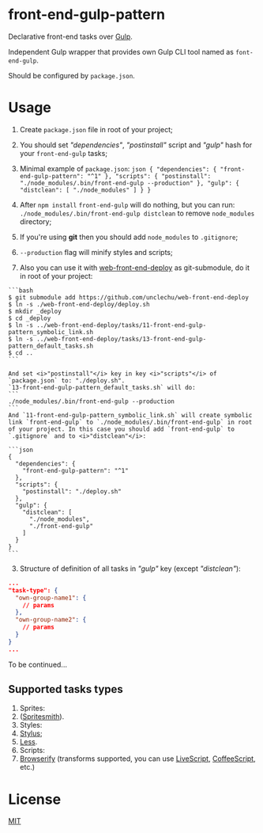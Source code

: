 front-end-gulp-pattern
======================

Declarative front-end tasks over [Gulp](https://github.com/gulpjs/gulp).

Independent Gulp wrapper that provides own
Gulp CLI tool named as `font-end-gulp`.

Should be configured by `package.json`.

Usage
=====

1. Create `package.json` file in root of your project;
  
2. You should set <i>"dependencies"</i>, <i>"postinstall"</i> script and <i>"gulp"</i> hash for your `front-end-gulp` tasks;
  
  1. Minimal example of `package.json`:
    ```json
    {
      "dependencies": {
        "front-end-gulp-pattern": "^1"
      },
      "scripts": {
        "postinstall": "./node_modules/.bin/front-end-gulp --production"
      },
      "gulp": {
        "distclean": [
          "./node_modules"
        ]
      }
    }
    ```
    
  2. After `npm install` `front-end-gulp` will do nothing, but you can run:
    ```
    ./node_modules/.bin/front-end-gulp distclean
    ```
    to remove `node_modules` directory;
  
  3. If you're using <b>git</b> then you should add `node_modules` to `.gitignore`;
  4. `--production` flag will minify styles and scripts;
  5. Also you can use it with [web-front-end-deploy](https://github.com/unclechu/web-front-end-deploy) as git-submodule, do it in root of your project:
    
    ```bash
    $ git submodule add https://github.com/unclechu/web-front-end-deploy
    $ ln -s ./web-front-end-deploy/deploy.sh
    $ mkdir _deploy
    $ cd _deploy
    $ ln -s ../web-front-end-deploy/tasks/11-front-end-gulp-pattern_symbolic_link.sh
    $ ln -s ../web-front-end-deploy/tasks/13-front-end-gulp-pattern_default_tasks.sh
    $ cd ..
    ```
    
    And set <i>"postinstall"</i> key in key <i>"scripts"</i> of `package.json` to: "./deploy.sh".
    `13-front-end-gulp-pattern_default_tasks.sh` will do:
    ```
    ./node_modules/.bin/front-end-gulp --production
    ```
    And `11-front-end-gulp-pattern_symbolic_link.sh` will create symbolic link `front-end-gulp` to `./node_modules/.bin/front-end-gulp` in root of your project. In this case you should add `front-end-gulp` to `.gitignore` and to <i>"distclean"</i>:
    
    ```json
    {
      "dependencies": {
        "front-end-gulp-pattern": "^1"
      },
      "scripts": {
        "postinstall": "./deploy.sh"
      },
      "gulp": {
        "distclean": [
          "./node_modules",
          "./front-end-gulp"
        ]
      }
    }
    ```
  
3. Structure of definition of all tasks in <i>"gulp"</i> key (except <i>"distclean"</i>):
  
  ```json
  ...
  "task-type": {
    "own-group-name1": {
      // params
    },
    "own-group-name2": {
      // params
    }
  }
  ...
  ```

To be continued...

Supported tasks types
---------------------

1. Sprites:
  1. ([Spritesmith](https://github.com/Ensighten/spritesmith)).
2. Styles:
  1. [Stylus](https://learnboost.github.io/stylus/);
  2. [Less](http://lesscss.org/).
3. Scripts:
  1. [Browserify](http://browserify.org/) (transforms supported,
    you can use [LiveScript](http://livescript.net),
    [CoffeeScript](http://coffeescript.org/), etc.)

License
=======

[MIT](./LICENSE-MIT)
